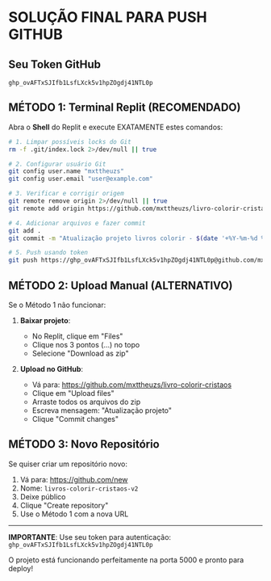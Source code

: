 # SOLUÇÃO FINAL PARA PUSH GITHUB

## Seu Token GitHub
```
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
```

## MÉTODO 1: Terminal Replit (RECOMENDADO)

Abra o **Shell** do Replit e execute EXATAMENTE estes comandos:

```bash
# 1. Limpar possíveis locks do Git
rm -f .git/index.lock 2>/dev/null || true

# 2. Configurar usuário Git
git config user.name "mxttheuzs"
git config user.email "user@example.com"

# 3. Verificar e corrigir origem
git remote remove origin 2>/dev/null || true
git remote add origin https://github.com/mxttheuzs/livro-colorir-cristaos.git

# 4. Adicionar arquivos e fazer commit
git add .
git commit -m "Atualização projeto livros colorir - $(date '+%Y-%m-%d %H:%M')"

# 5. Push usando token
git push https://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@github.com/mxttheuzs/livro-colorir-cristaos.git main --force
```

## MÉTODO 2: Upload Manual (ALTERNATIVO)

Se o Método 1 não funcionar:

1. **Baixar projeto**:
   - No Replit, clique em "Files" 
   - Clique nos 3 pontos (...) no topo
   - Selecione "Download as zip"

2. **Upload no GitHub**:
   - Vá para: https://github.com/mxttheuzs/livro-colorir-cristaos
   - Clique em "Upload files"
   - Arraste todos os arquivos do zip
   - Escreva mensagem: "Atualização projeto"
   - Clique "Commit changes"

## MÉTODO 3: Novo Repositório

Se quiser criar um repositório novo:

1. Vá para: https://github.com/new
2. Nome: `livros-colorir-cristaos-v2`
3. Deixe público
4. Clique "Create repository"
5. Use o Método 1 com a nova URL

---

**IMPORTANTE**: Use seu token para autenticação:
`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`

O projeto está funcionando perfeitamente na porta 5000 e pronto para deploy!